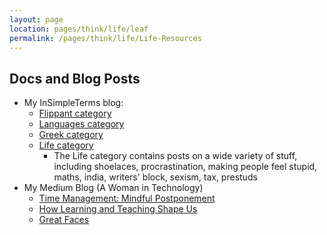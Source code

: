 ```yaml
---
layout: page
location: pages/think/life/leaf
permalink: /pages/think/life/Life-Resources
---
```


## Docs and Blog Posts

- My InSimpleTerms blog:
  - [Flippant category](https://insimpleterms.blog/category/flippant)
  - [Languages category](https://insimpleterms.blog/category/languages)
  - [Greek category](https://insimpleterms.blog/category/greek)
  - [Life category](https://insimpleterms.blog/category/life)
    - The Life category contains posts on a wide variety of stuff, including shoelaces, procrastination, making people feel stupid, maths, india, writers' block, sexism, tax, prestuds
- My Medium Blog (A Woman in Technology)
  - [Time Management: Mindful Postponement](https://medium.com/a-woman-in-technology/time-management-mindful-postponement-8036e6654bea)
  - [How Learning and Teaching Shape Us](https://medium.com/a-woman-in-technology/how-learning-and-teaching-shape-us-3e6333b8c7ba) 
  - [Great Faces](https://medium.com/a-woman-in-technology/great-faces-ca3e53a96a39)


